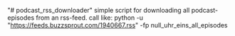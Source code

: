 "# podcast_rss_downloader" 
simple script for downloading all podcast-episodes from an rss-feed. call like:
python -u "https://feeds.buzzsprout.com/1940667.rss" -fp null_uhr_eins_all_episodes
